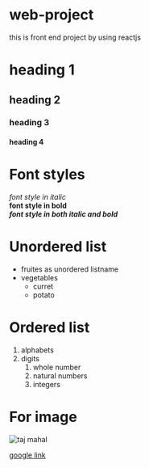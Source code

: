 # web-project
this is front end project by using reactjs
# heading 1
## heading 2
### heading 3
#### heading 4
# Font styles
*font style in italic*  
**font style in bold**  
***font style in both italic and bold***
# Unordered list
* fruites as unordered listname
* vegetables  
  * curret
  * potato
# Ordered list
1. alphabets
2. digits 
    1. whole number
    2. natural numbers
    3. integers
# For image
![taj mahal](https://images.theconversation.com/files/228805/original/file-20180723-189308-12b3agf.jpg?ixlib=rb-1.1.0&q=45&auto=format&w=1200&h=1200.0&fit=crop)

[google link](https://www.google.com/)
